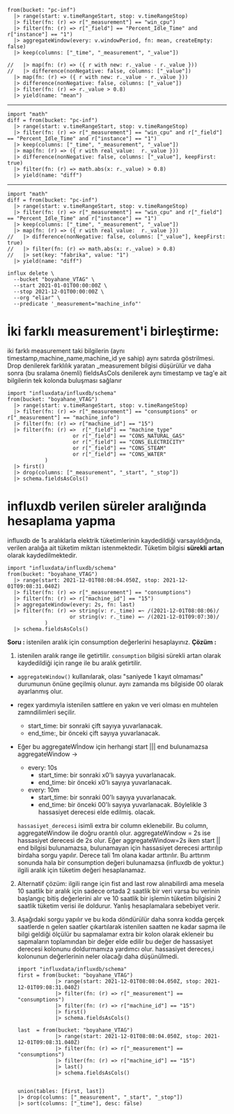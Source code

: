 ```
from(bucket: "pc-inf")
  |> range(start: v.timeRangeStart, stop: v.timeRangeStop)
  |> filter(fn: (r) => r["_measurement"] == "win_cpu")
  |> filter(fn: (r) => r["_field"] == "Percent_Idle_Time" and r["instance"] == "1")
  |> aggregateWindow(every: v.windowPeriod, fn: mean, createEmpty: false)
  |> keep(columns: ["_time", "_measurement", "_value"])
  
//   |> map(fn: (r) => ({ r with new: r._value - r._value }))
//   |> difference(nonNegative: false, columns: ["_value"])
  |> map(fn: (r) => ({ r with new: r._value - r._value }))
  |> difference(nonNegative: false, columns: ["_value"])
  |> filter(fn: (r) => r._value > 0.8)
  |> yield(name: "mean")
  ```
___________________________________________________________________________
```
import "math"
diff = from(bucket: "pc-inf")
  |> range(start: v.timeRangeStart, stop: v.timeRangeStop)
  |> filter(fn: (r) => r["_measurement"] == "win_cpu" and r["_field"] == "Percent_Idle_Time" and r["instance"] == "1")
  |> keep(columns: ["_time", "_measurement", "_value"])
  |> map(fn: (r) => ({ r with real_value:  r._value }))
  |> difference(nonNegative: false, columns: ["_value"], keepFirst: true)
  |> filter(fn: (r) => math.abs(x: r._value) > 0.8)
  |> yield(name: "diff")
 ```
___________________________________________________________________________
```
import "math"
diff = from(bucket: "pc-inf")
  |> range(start: v.timeRangeStart, stop: v.timeRangeStop)
  |> filter(fn: (r) => r["_measurement"] == "win_cpu" and r["_field"] == "Percent_Idle_Time" and r["instance"] == "1")
  |> keep(columns: ["_time", "_measurement", "_value"])
  |> map(fn: (r) => ({ r with real_value:  r._value }))
//   |> difference(nonNegative: false, columns: ["_value"], keepFirst: true)
//   |> filter(fn: (r) => math.abs(x: r._value) > 0.8)
//   |> set(key: "fabrika", value: "1")
  |> yield(name: "diff")
  ```

```
influx delete \
  --bucket "boyahane_VTAG" \
  --start 2021-01-01T00:00:00Z \
  --stop 2021-12-01T00:00:00Z \
  --org "eliar" \
  --predicate '_measurement="machine_info"'
```
# İki farklı measurement'i birleştirme:
iki farklı measurement taki bilgilerin (aynı timestamp,machine_name,machine_id ye sahip) aynı satırda göstrilmesi.
Drop denilerek farklılık yaratan \_measurement bilgisi düşürülür ve daha sonra (bu sralama önemli) fieldsAsCols
denilerek aynı timestamp ve tag'e ait bilgilerin tek kolonda buluşması sağlanır
```
import "influxdata/influxdb/schema"
from(bucket: "boyahane_VTAG")
  |> range(start: v.timeRangeStart, stop: v.timeRangeStop)
  |> filter(fn: (r) => r["_measurement"] == "consumptions" or r["_measurement"] == "machine_info")
  |> filter(fn: (r) => r["machine_id"] == "15")
  |> filter(fn: (r) =>  r["_field"] == "machine_type"
                     or r["_field"] == "CONS_NATURAL_GAS" 
                     or r["_field"] == "CONS_ELECTRICITY"
                     or r["_field"] == "CONS_STEAM" 
                     or r["_field"] == "CONS_WATER" 
            )
  |> first()
  |> drop(columns: ["_measurement", "_start", "_stop"])
  |> schema.fieldsAsCols()
```


# influxdb verilen süreler aralığında hesaplama yapma
influxdb de 1s aralıklarla elektrik tüketimlerinin kaydedildiği varsayıldığında, verilen aralığa ait tüketim miktarı istenmektedir.
Tüketim bilgisi **sürekli artan** olarak kaydedilmektedir.

```
import "influxdata/influxdb/schema"
from(bucket: "boyahane_VTAG")
  |> range(start: 2021-12-01T08:08:04.050Z, stop: 2021-12-01T09:08:31.040Z)
  |> filter(fn: (r) => r["_measurement"] == "consumptions")
  |> filter(fn: (r) => r["machine_id"] == "15")
  |> aggregateWindow(every: 2s, fn: last)
  |> filter(fn: (r) => string(v: r._time) =~ /(2021-12-01T08:08:06)/  
                    or string(v: r._time) =~ /(2021-12-01T09:07:30)/
            )
  |> schema.fieldsAsCols()
```

**Soru :** istenilen aralık için consumption değerlerini hesaplayınız.
**Çözüm :** 
1. istenilen aralık range ile getirtilir. `consumption` bilgisi sürekli artan olarak kaydedildiği
  için range ile bu aralık getirtilir.
  - `aggregateWindow()` kullanılarak, olası "saniyede 1 kayıt olmaması" durumunun önüne geçilmiş olunur.
  aynı zamanda ms bilgiside 00 olarak ayarlanmış olur. 
  * regex yardımıyla istenilen sattlere en yakın ve veri olması en muhtelen zamndilimleri seçilir.
    - start_time: bir sonraki çift sayıya yuvarlanacak.
    - end_time:, bir önceki çift sayıya yuvarlanacak.
  * Eğer bu aggregateWİndow için herhangi start ||| end bulunamazsa aggregateWindow -> 
    - every: 10s 
      - start_time: bir sonraki x0'lı sayıya yuvarlanacak.
      - end_time: bir önceki x0'lı sayıya yuvarlanacak.
    - every: 10m
      - start_time: bir sonraki 00'lı sayıya yuvarlanacak.
      - end_time: bir önceki 00'lı sayıya yuvarlanacak.
    Böylelikle 3 hassasiyet derecesi elde edilmiş. olacak.

    `hassasiyet_derecesi` isimli extra bir column eklenebilir. Bu column, aggregateWindow ile doğru orantılı olur. 
    aggregateWindow = 2s ise hassasiyet derecesi de 2s olur. Eğer aggregateWindow=2s iken start || end bilgisi 
    bulunamazsa, bulunamayan için hassasiyet derecesi arttırılıp birdaha sorgu yapılır. Derece tali 1m olana
    kadar arttırılır. Bu arttırım sonunda hala bir consumption değeri bulunamazsa (influxdb de yoktur.) 
    ilgili aralık için tüketim değeri hesaplanamaz.

2. Alternatif çözüm: ilgili range için fist and last row alınabilirdi ama mesela 10 saatlik bir aralık için sadece ortada 2 saatlik bir veri varsa
bu verinin başlangıç bitiş değerlerini alır ve 10 saatlik bir işlemin tüketim bilgisini 2 saatlik tüketim verisi ile doldurur. Yanlış hesaplamalara sebebiyet    verir.
   
3. Aşağıdaki sorgu yapılır ve bu koda döndürülür daha sonra kodda gerçek saatlerde n gelen saatler çıkartılarak istenilen saatten ne kadar sapma ile bilgi geldiği ölçülür bu sapmalamar extra bir kolon olarak ekleneir bu sapmaların toplamından bir değer elde edilir bu değer de hassasiyet derecesi kolonunu doldurmamıza yardımcı olur. hassasiyet dereces,i kolonunun değerlerinin neler olacağı daha düşünülmedi.
      ```
      import "influxdata/influxdb/schema"
      first = from(bucket: "boyahane_VTAG")
                  |> range(start: 2021-12-01T08:08:04.050Z, stop: 2021-12-01T09:08:31.040Z)
                  |> filter(fn: (r) => r["_measurement"] == "consumptions")
                  |> filter(fn: (r) => r["machine_id"] == "15")
                  |> first()
                  |> schema.fieldsAsCols()

      last  = from(bucket: "boyahane_VTAG")
                  |> range(start: 2021-12-01T08:08:04.050Z, stop: 2021-12-01T09:08:31.040Z)
                  |> filter(fn: (r) => r["_measurement"] == "consumptions")
                  |> filter(fn: (r) => r["machine_id"] == "15")
                  |> last()
                  |> schema.fieldsAsCols()


      union(tables: [first, last])
      |> drop(columns: ["_measurement", "_start", "_stop"])
      |> sort(columns: ["_time"], desc: false)
    ```
    

